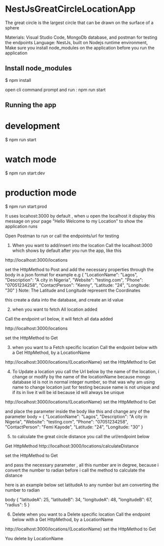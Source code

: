 # NestJsGreatCircleLocationApp
The great circle is the largest circle that can be drawn on the surface of a sphere


Materials: Visual Studio Code, MongoDb database, and postman for testing the endpoints
Language: NestJs, built on Nodejs runtime environment,
Make sure you install node_modules on the application before you run the application

## Install node_modules
$ npm install

open cli command prompt and run : npm run start

## Running the app
# development
$ npm run start

# watch mode
$ npm run start:dev

# production mode
$ npm run start:prod


It uses locahost:3000 by default , when u open the localhost it display this message on your page "Hello Welcome to my Location" to show the application runs

Open Postman to run or call the endpoints/url for testing
 
1. When you want to add/insert into the location
Call the localhost:3000 which shows by default after you run the app, like this

http://localhost:3000/locations

set the HttpMethod to Post
and add the necessary properties through the body in a json format for example
e.g 
{
        "LocationName": "Lagos",
        "Description": "A city in Nigeria",
        "Website": "testing.com",
        "Phone": "07051234258",
        "ContactPerson": "Kenny",
	"Latitude: "24",
	"Longitude: "30"
}
Note: The Latitude and Longitude represent the Coordinates 

this create a data into the database, and create an id value

2. when you want to fetch All location added 

Call the endpoint url below, it will fetch all data added

http://localhost:3000/locations

set the HttpMethod to Get

3. when you want to a Fetch specific location
Call the endpoint below with a Get HttpMethod,
by a LocationName

http://localhost:3000/locations/{LocationName}
set the HttpMethod to Get

4. To Update a location you call the Url below 
by the name of the location, i change or modify by the name of the locationName
because mongo database id is not in normal integer number, so that was why am using name to change location just for testing because name is not unique and if its in live it will be id because id will always be unique

http://localhost:3000/locations/{LocationName}
set the HttpMethod to Get

and place the parameter inside the body like this and change any of the parameter
body = 
{
      "LocationName": "Lagos",
      "Description": "A city in Nigeria",
      "Website": "testing.com",
      "Phone": "07051234258",
      "ContactPerson": "Femi Kayode",
      "Latitude: "24",
      "Longitude: "30"
}


5. to calculate the great circle distance you call the url/endpoint below

Get HttpMethod
http://localhost:3000/locations/calculateDistance

set the HttpMethod to Get

and pass the necessary parameter , all this number are in degree, because i convert the number to radian before i call the method to calculate the distance 

here is an example below set latitudeA to any number but am converting the number to radian 

body
{
    "latitudeA": 25,
    "latitudeB": 34,
    "longitudeA": 48,
    "longitudeB": 67,
    "radius": 5
}

6. Delete when you want to a Delete specific location
Call the endpoint below with a Get HttpMethod,
by a LocationName

http://localhost:3000/locations/{LocationName}
set the HttpMethod to Get

You delete by LocationName 
